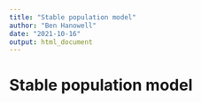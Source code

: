 ```yaml
---
title: "Stable population model"
author: "Ben Hanowell"
date: "2021-10-16"
output: html_document
---
```


# Stable population model

